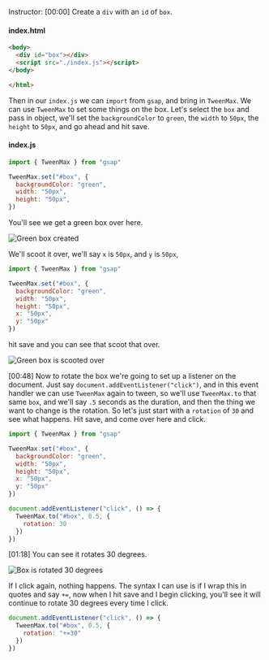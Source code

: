 Instructor: [00:00] Create a `div` with an `id` of `box`.

#### index.html

```html
<body>
  <div id="box"></div>
  <script src="./index.js"></script>
</body>

</html>
```
Then in our `index.js` we can `import` from `gsap`, and bring in `TweenMax`. We can use `TweenMax` to set some things on the box. Let's select the `box` and pass in object, we'll set the `backgroundColor` to `green`, the `width` to `50px`, the `height` to `50px`, and go ahead and hit save.

#### index.js

```js
import { TweenMax } from "gsap"

TweenMax.set("#box", {
  backgroundColor: "green",
  width: "50px",
  height: "50px",
})
```

You'll see we get a green box over here.

![Green box created](https://res.cloudinary.com/dg3gyk0gu/image/upload/v1554223827/transcript-images/rotate-an-element-based-on-previous-values-with-greensock-green-box-created.jpg)

We'll scoot it over, we'll say `x` is `50px`, and `y` is `50px`,

```js
import { TweenMax } from "gsap"

TweenMax.set("#box", {
  backgroundColor: "green",
  width: "50px",
  height: "50px",
  x: "50px",
  y: "50px"
})
```

hit save and you can see that scoot that over.

![Green box is scooted over](https://res.cloudinary.com/dg3gyk0gu/image/upload/v1554223827/transcript-images/rotate-an-element-based-on-previous-values-with-greensock-green-box-scooted-over.jpg)

[00:48] Now to rotate the box we're going to set up a listener on the document. Just say `document.addEventListener("click")`, and in this event handler we can use `TweenMax` again to tween, so we'll use `TweenMax.to` that same `box`, and we'll say `.5` seconds as the duration, and then the thing we want to change is the rotation. So let's just start with a `rotation` of `30` and see what happens. Hit save, and come over here and click.

```js
import { TweenMax } from "gsap"

TweenMax.set("#box", {
  backgroundColor: "green",
  width: "50px",
  height: "50px",
  x: "50px",
  y: "50px"
})

document.addEventListener("click", () => {
  TweenMax.to("#box", 0.5, {
    rotation: 30
  })
})
```

[01:18] You can see it rotates 30 degrees.

![Box is rotated 30 degrees](https://res.cloudinary.com/dg3gyk0gu/image/upload/v1554223829/transcript-images/rotate-an-element-based-on-previous-values-with-greensock-box-rotated.jpg)

If I click again, nothing happens. The syntax I can use is if I wrap this in quotes and say `+=`, now when I hit save and I begin clicking, you'll see it will continue to rotate 30 degrees every time I click.

```js
document.addEventListener("click", () => {
  TweenMax.to("#box", 0.5, {
    rotation: "+=30"
  })
})
```